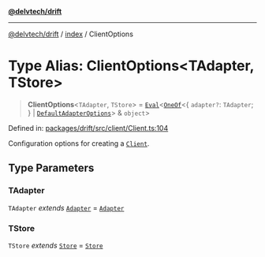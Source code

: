 [**@delvtech/drift**](../../README.md)

***

[@delvtech/drift](../../README.md) / [index](../README.md) / ClientOptions

# Type Alias: ClientOptions\<TAdapter, TStore\>

> **ClientOptions**\<`TAdapter`, `TStore`\> = [`Eval`](Eval.md)\<[`OneOf`](OneOf.md)\<\{ `adapter?`: `TAdapter`; \} \| [`DefaultAdapterOptions`](../interfaces/DefaultAdapterOptions.md)\> & `object`\>

Defined in: [packages/drift/src/client/Client.ts:104](https://github.com/delvtech/drift/blob/95370f81f9813e8d583ed884b0b07657be0d8f2c/packages/drift/src/client/Client.ts#L104)

Configuration options for creating a [`Client`](Client.md).

## Type Parameters

### TAdapter

`TAdapter` *extends* [`Adapter`](../interfaces/Adapter.md) = [`Adapter`](../interfaces/Adapter.md)

### TStore

`TStore` *extends* [`Store`](../interfaces/Store.md) = [`Store`](../interfaces/Store.md)
